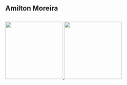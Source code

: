 ## Amilton Moreira

##

<div>
  <a href="https://github.com/AmiltonMn">
  <img loading="lazy" height="180em" src="https://github-readme-stats.vercel.app/api/top-langs/?username=AmiltonMn&layout=compact&langs_count=7&theme=dracula"/>
  <img loading="lazy" height="180em" src="https://github-readme-stats.vercel.app/api?username=AmiltonMn&show_icons=true&theme=dracula&include_all_commits=true&count_private=true"/>
</div>

